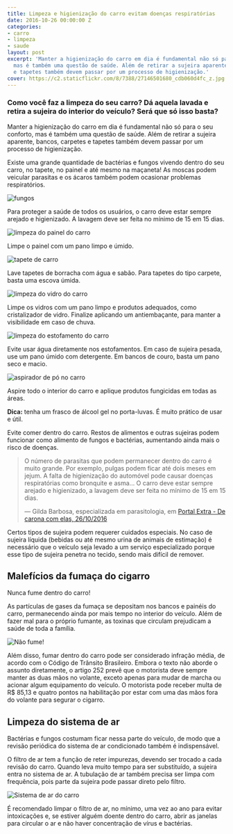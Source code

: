 ```yaml
---
title: Limpeza e higienização do carro evitam doenças respiratórias
date: 2016-10-26 00:00:00 Z
categories:
- carro
- limpeza
- saude
layout: post
excerpt: 'Manter a higienização do carro em dia é fundamental não só para o seu conforto,
  mas é também uma questão de saúde. Além de retirar a sujeira aparente, bancos, carpetes
  e tapetes também devem passar por um processo de higienização.'
cover: https://c2.staticflickr.com/8/7388/27146501680_cdb060d4fc_z.jpg
---
```


### Como você faz a limpeza do seu carro? Dá aquela lavada e retira a sujeira do interior do veículo? Será que só isso basta?

Manter a higienização do carro em dia é fundamental não só para o seu conforto, mas é também uma questão de saúde. Além de retirar a sujeira aparente, bancos, carpetes e tapetes também devem passar por um processo de higienização.

<div class="horizontal center wrap gap-3">
    <div class="flex">
        <p>Existe uma grande quantidade de bactérias e fungos vivendo dentro do seu carro, no tapete, no painel e até mesmo na maçaneta! As moscas podem veicular parasitas e os ácaros também podem ocasionar problemas respiratórios.</p>
    </div>
    <div class="flex"><img src="https://c2.staticflickr.com/8/7388/27146501680_cdb060d4fc_z.jpg" alt="fungos"></div>
</div>

Para proteger a saúde de todos os usuários, o carro deve estar sempre arejado e higienizado. A lavagem deve ser feita no mínimo de 15 em 15 dias.

<div class="horizontal reverse center wrap gap-3">
    <div><div class="circ"><img src="https://c1.staticflickr.com/9/8597/30463661482_f2b575c5cb_n.jpg" alt="limpeza do painel do carro"></div></div>
    <div class="flex"><p>Limpe o painel com um pano limpo e úmido.</p></div>
</div>
<div class="horizontal center wrap gap-3">
    <div><div class="circ"><img src="https://c2.staticflickr.com/6/5773/30463661422_fcdcaf424b_n.jpg" alt="tapete de carro"></div></div>
    <div class="flex"><p>Lave tapetes de borracha com água e sabão. Para tapetes do tipo carpete, basta uma escova úmida.</p></div>
</div>
<div class="horizontal reverse center wrap gap-3">
    <div><div class="circ"><img src="https://c2.staticflickr.com/6/5743/30463661272_9f80371f38_n.jpg" alt="limpeza do vidro do carro"></div></div>
    <div class="flex"><p>Limpe os vidros com um pano limpo e produtos adequados, como cristalizador de vidro. Finalize aplicando um antiembaçante, para manter a visibilidade em caso de chuva.</p></div>
</div>
<div class="horizontal center wrap gap-3">
    <div><div class="circ"><img src="https://c2.staticflickr.com/6/5641/30463661182_6a541bdae0_n.jpg" alt="limpeza do estofamento do carro"></div></div>
    <div class="flex"><p>Evite usar água diretamente nos estofamentos. Em caso de sujeira pesada, use um pano úmido com detergente. Em bancos de couro, basta um pano seco e macio.</p></div>
</div>
<div class="horizontal reverse center wrap gap-3">
    <div><div class="circ"><img src="https://c2.staticflickr.com/6/5715/30463661532_3947137c9e_n.jpg" alt="aspirador de pó no carro"></div></div>
    <div class="flex"><p>Aspire todo o interior do carro e aplique produtos fungicidas em todas as áreas.</p><p><strong>Dica:</strong> tenha um frasco de álcool gel no porta-luvas. É muito prático de usar e útil.</p></div>
</div>



Evite comer dentro do carro. Restos de alimentos e outras sujeiras podem funcionar como alimento de fungos e bactérias, aumentando ainda mais o risco de doenças.

> O número de parasitas que podem permanecer dentro do carro é muito grande. Por exemplo, pulgas podem ficar até dois meses em jejum. A falta de higienização do automóvel pode causar doenças respiratórias como bronquite e asma… O carro deve estar sempre arejado e higienizado, a lavagem deve ser feita no mínimo de 15 em 15 dias.
> 
> — Gilda Barbosa, especializada em parasitologia, em [Portal Extra - De carona com elas, 26/10/2016](http://extra.globo.com/projetos-especiais/de-carona-com-elas/saude-bordo-higienizacao-do-carro-evita-doencas-respiratorias-20013185.html)

Certos tipos de sujeira podem requerer cuidados especiais. No caso de sujeira líquida (bebidas ou até mesmo urina de animais de estimação) é necessário que o veículo seja levado a um serviço especializado porque esse tipo de sujeira penetra no tecido, sendo mais difícil de remover.

## Malefícios da fumaça do cigarro

<div class="horizontal center wrap gap-3">
    <div class="flex">
        <p>Nunca fume dentro do carro!</p>
        <p>As partículas de gases da fumaça se depositam nos bancos e painéis do carro, permanecendo ainda por mais tempo no interior do veículo. Além de fazer mal para o próprio fumante, as toxinas que circulam prejudicam a saúde de toda a família.</p>
    </div>
    <div><img src="https://c1.staticflickr.com/9/8610/30280464310_10d953d215_o.png" alt="Não fume!"></div>
</div>

Além disso, fumar dentro do carro pode ser considerado infração média, de acordo com o Código de Trânsito Brasileiro. Embora o texto não aborde o assunto diretamente, o artigo 252 prevê que o motorista deve sempre manter as duas mãos no volante, exceto apenas para mudar de marcha ou acionar algum equipamento do veículo. O motorista pode receber multa de R$ 85,13 e quatro pontos na habilitação por estar com uma das mãos fora do volante para segurar o cigarro.

## Limpeza do sistema de ar

Bactérias e fungos costumam ficar nessa parte do veículo, de modo que a revisão periódica do sistema de ar condicionado também é indispensável.

<div class="horizontal center wrap gap-3">
    <div class="flex">
        <p>O filtro de ar tem a função de reter impurezas, devendo ser trocado a cada revisão do carro. Quando leva muito tempo para ser substituído, a sujeira entra no sistema de ar. A tubulação de ar também precisa ser limpa com frequência, pois parte da sujeira pode passar direto pelo filtro.</p>
    </div>
    <div><img src="https://c2.staticflickr.com/6/5531/30465987902_8954599d4a_o.jpg" alt="Sistema de ar do carro"></div>
</div>

É recomendado limpar o filtro de ar, no mínimo, uma vez ao ano para evitar intoxicações e, se estiver alguém doente dentro do carro, abrir as janelas para circular o ar e não haver concentração de vírus e bactérias.

